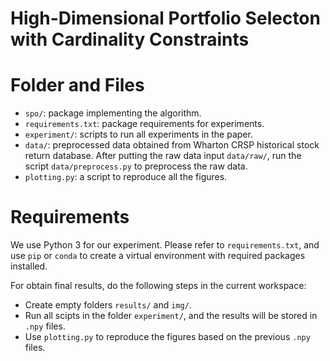 # High-Dimensional Portfolio Selecton with Cardinality Constraints


# Folder and Files

- `spo/`: package implementing the algorithm.
- `requirements.txt`: package requirements for experiments.
- `experiment/`: scripts to run all experiments in the paper.
- `data/`: preprocessed data obtained from Wharton CRSP historical stock return database. After putting the raw data input `data/raw/`, run the script `data/preprocess.py` to preprocess the raw data.
- `plotting.py`: a script to reproduce all the figures.

# Requirements

We use Python 3 for our experiment.
Please refer to `requirements.txt`, and use `pip` or `conda` to create a virtual environment with required packages installed.

For obtain final results, do the following steps in the current workspace:

- Create empty folders `results/` and `img/`. 
- Run all scipts in the folder `experiment/`, and the results will be stored in `.npy` files.
- Use `plotting.py` to reproduce the figures based on the previous `.npy` files.

